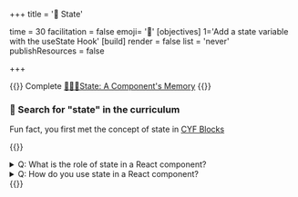+++
title = '🚦 State'

time = 30
facilitation = false
emoji= '🧩'
[objectives]
    1='Add a state variable with the useState Hook'
[build]
  render = false
  list = 'never'
  publishResources = false

+++

{{<note type="narrative" title="React Learn">}}
Complete [🧑🏾‍🎓State: A Component's Memory](https://react.dev/learn/state-a-components-memory)
{{</note>}}

### 🧠 Search for "state" in the curriculum

Fun fact, you first met the concept of state in [CYF Blocks](https://blocks.codeyourfuture.io/#exercise_button_variables_state)

{{<note type="question" title="Check your understanding">}}

<details><summary>Q: What is the role of state in a React component?
</summary>

A: State lets components remember information between renders.

</details>
<details><summary>Q: How do you use state in a React component?
</summary>

A: Employ the `useState` Hook to create a state variable and a setter function.

</details>
{{</note>}}
